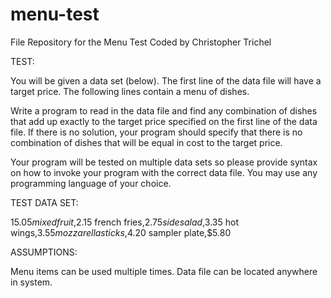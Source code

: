 # menu-test
File Repository for the Menu Test
Coded by Christopher Trichel


TEST: 

You will be given a data set (below). The first line of the data file will have a target price. The following lines contain a menu of dishes. 

Write a program to read in the data file and find any combination of dishes that add up exactly to the target price specified on the first line of the data file. If there is no solution, your program should specify that there is no combination of dishes that will be equal in cost to the target price. 

Your program will be tested on multiple data sets so please provide syntax on how to invoke your program with the correct data file. You may use any programming language of your choice. 


TEST DATA SET: 

$15.05 
mixed fruit,$2.15 
french fries,$2.75 
side salad,$3.35 
hot wings,$3.55 
mozzarella sticks,$4.20 
sampler plate,$5.80 


ASSUMPTIONS:

Menu items can be used multiple times.
Data file can be located anywhere in system.
